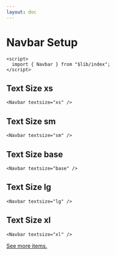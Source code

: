 ```yaml
---
layout: doc
---
```


<script>
  import { Navbar } from "$lib/index";
</script>

<h1 class="text-3xl w-full">Navbar Setup</h1>


```svelte
<script>
  import { Navbar } from "$lib/index";
</script>
```

<h2 class="text-lg mt-8">Text Size xs</h2>

```svelte
<Navbar textsize="xs" />
```

<Navbar textsize="xs" />

<h2 class="text-lg mt-8">Text Size sm</h2>

```svelte
<Navbar textsize="sm" />
```

<Navbar textsize="sm" />

<h2 class="text-lg mt-8">Text Size base</h2>

```svelte
<Navbar textsize="base" />
```

<Navbar textsize="base" />

<h2 class="text-lg mt-8">Text Size lg</h2>

```svelte
<Navbar textsize="lg" />
```

<Navbar textsize="lg" />

<h2 class="text-lg mt-8">Text Size xl</h2>

```svelte
<Navbar textsize="xl" />
```

<Navbar textsize="xl" />

<div class="container mt-4 flex flex-wrap mx-auto pb-48">
  <a href="/" class="text-blue-700 text-lg">See more items.</a>
</div>